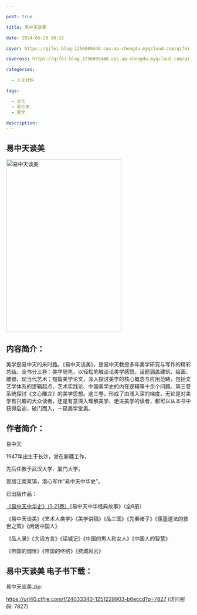 ```yaml
---

post: true

title: 易中天谈美

date: 2024-05-29 18:22

cover: https://qifei-blog-1256009448.cos.ap-chengdu.myqcloud.com/qifei-blog/653b78f1c458853aef7ab477.jpg

coveross: https://qifei-blog-1256009448.cos.ap-chengdu.myqcloud.com/qifei-blog/653b78f1c458853aef7ab477.jpg

categories:

  - 人文社科

tags:

  - 文化
  - 易中天
  - 美学

description:
---
```


## 易中天谈美
<img alt=" 易中天谈美" class="aligncenter loaded" data-was-processed="true" decoding="async" fetchpriority="high" height="471" src="https://qifei-blog-1256009448.cos.ap-chengdu.myqcloud.com/qifei-blog/653b78f1c458853aef7ab477.jpg " style="cursor: zoom-in;" width="314"/>

## 内容简介：

美学是易中天的来时路。《易中天谈美》，是易中天教授多年美学研究与写作的精彩总结。全书分三卷：美学随笔，以轻松笔触谈论美学感悟。话题涵盖建筑、绘画、雕塑、现当代艺术；短篇美学论文，深入探讨美学的核心概念与应用范畴，包括文艺学体系的逻辑起点、艺术实践论、中国美学史的内在逻辑等十余个问题。第三卷系统探讨《文心雕龙》的美学思想。这三卷，形成了由浅入深的梯度，无论是对美学有兴趣的大众读者，还是有意深入理解美学、走进美学的读者，都可以从本书中获得启迪，破门而入，一窥美学堂奥。

## 作者简介：

易中天

1947年出生于长沙，曾在新疆工作，

先后任教于武汉大学、厦门大学，

现居江南某镇，潜心写作”易中天中华史”。

已出版作品：

<a href="https://www.huibooks.com/9827.html">《易中天中华史》（1-21卷）</a>《易中天中华经典故事》（全6册）

《易中天谈美》《艺术人类学》《美学讲稿》《品三国》《先秦诸子》《儒墨道法的救世之策》《闲话中国人》

《品人录》《大话方言》《读城记》《中国的男人和女人》《中国人的智慧》

《帝国的惆怅》《帝国的终结》《费城风云》

## 易中天谈美 电子书下载：

易中天谈美.zip: 

https://url40.ctfile.com/f/24033340-1251229903-b6eccd?p=7827 (访问密码: 7827)
